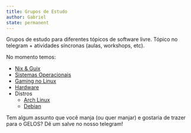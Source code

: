 ```yaml
---
title: Grupos de Estudo
author: Gabriel
state: permanent
---
```


Grupos de estudo para diferentes tópicos de software livre. Tópico no telegram + atividades síncronas (aulas, workshops, etc).

No momento temos:
- [Nix & Guix](https://telegram.gelos.club/69543)
- [Sistemas Operacionais](https://telegram.gelos.club/90832)
- [Gaming no Linux](https://telegram.gelos.club/103504)
- [Hardware](https://telegram.gelos.club/76522)
- Distros
    - [Arch Linux](https://telegram.gelos.club/100321)
    - [Debian](https://telegram.gelos.club/82502)

Tem algum assunto que você manja (ou quer manjar) e gostaria de trazer para o GELOS? Dê um salve no nosso telegram!

